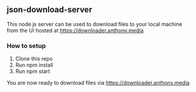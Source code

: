 ## json-download-server

This node.js server can be used to download files to your local machine from the UI hosted at https://downloader.anthony.media

### How to setup

1. Clone this repo
2. Run npm install
3. Run npm start

You are now ready to download files via https://downloader.anthony.media
